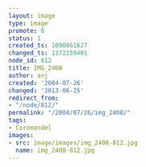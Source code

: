 ```yaml
---
layout: image
type: image
promote: 0
status: 1
created_ts: 1090861627
changed_ts: 1372159401
node_id: 812
title: IMG_2408
author: anj
created: '2004-07-26'
changed: '2013-06-25'
redirect_from:
- "/node/812/"
permalink: "/2004/07/26/img_2408/"
tags:
- Coromandel
images:
- src: image/images/img_2408-812.jpg
  name: img_2408-812.jpg
---
```



